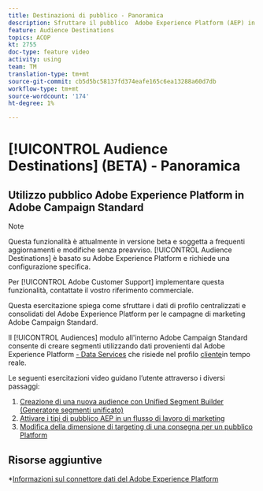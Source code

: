 ```yaml
---
title: Destinazioni di pubblico - Panoramica
description: Sfruttare il pubblico  Adobe Experience Platform (AEP) in  Adobe Campaign Standard (ACS)
feature: Audience Destinations
topics: ACOP
kt: 2755
doc-type: feature video
activity: using
team: TM
translation-type: tm+mt
source-git-commit: cb5d5bc58137fd374eafe165c6ea13288a60d7db
workflow-type: tm+mt
source-wordcount: '174'
ht-degree: 1%

---
```



# [!UICONTROL Audience Destinations] (BETA) - Panoramica

## Utilizzo  pubblico Adobe Experience Platform in  Adobe Campaign Standard

>[!NOTE]
>
>Questa funzionalità è attualmente in versione beta e soggetta a frequenti aggiornamenti e modifiche senza preavviso. [!UICONTROL Audience Destinations] è basato su  Adobe Experience Platform e richiede una configurazione specifica.
>
>Per [!UICONTROL Adobe Customer Support] implementare questa funzionalità, contattate il vostro riferimento commerciale.


Questa esercitazione spiega come sfruttare i dati di profilo centralizzati e consolidati del Adobe Experience Platform  per le campagne di marketing  Adobe Campaign Standard.

Il [!UICONTROL Audiences] modulo all&#39;interno  Adobe Campaign Standard consente di creare segmenti utilizzando dati provenienti dal Adobe Experience Platform [- Data Services](https://www.adobe.io/apis/experienceplatform/home/services.html) che risiede nel profilo [cliente](https://docs.adobe.com/content/help/en/platform-learn/tutorials/profiles/understanding-the-real-time-customer-profile.html)in tempo reale.

Le seguenti esercitazioni video guidano l’utente attraverso i diversi passaggi:

1. [Creazione di una nuova audience con Unified Segment Builder (Generatore segmenti unificato)](/help/profiles-and-audiences/audience-destinations/creating-audiences-using-segment-builder.md)
2. [Attivare i tipi di pubblico AEP in un flusso di lavoro di marketing](/help/profiles-and-audiences/audience-destinations/activating-aep-audiences.md)
3. [Modifica della dimensione di targeting di una consegna per un pubblico Platform](/help/profiles-and-audiences/audience-destinations/changing-targeting-dimension.md)

## Risorse aggiuntive

*[Informazioni sul connettore dati del Adobe Experience Platform](/help/administrating/adobe-experience-platform-data-connector/understanding-the-adobe-experience-platform-data-connector.md)

